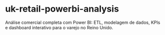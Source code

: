 # uk-retail-powerbi-analysis
Análise comercial completa com Power BI: ETL, modelagem de dados, KPIs e dashboard interativo para o varejo no Reino Unido.
